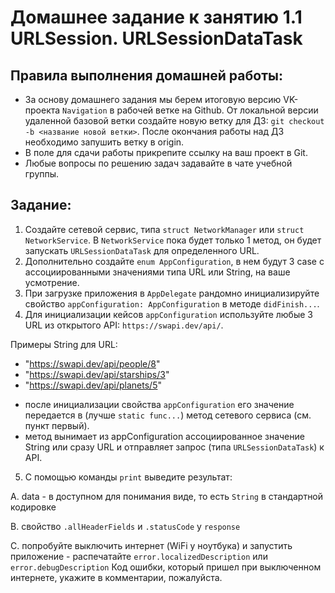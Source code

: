 # Домашнее задание к занятию 1.1 	URLSession. URLSessionDataTask

## Правила выполнения домашней работы:
* За основу домашнего задания мы берем итоговую версию VK-проекта `Navigation` в рабочей ветке на Github.
От локальной версии удаленной базовой ветки создайте новую ветку для ДЗ: `git checkout -b <название новой ветки>`. После окончания работы над ДЗ необходимо запушить ветку в origin.
* В поле для сдачи работы прикрепите ссылку на ваш проект в Git.
* Любые вопросы по решению задач задавайте в чате учебной группы.


## Задание:

1. Создайте сетевой сервис, типа `struct NetworkManager` или `struct NetworkService`. В `NetworkService` пока будет только 1 метод, он будет запускать `URLSessionDataTask` для определенного URL.
2. Дополнительно создайте `enum AppConfiguration`, в нем будут 3 case с ассоциированными значениями типа URL или String, на ваше усмотрение.
3.  При загрузке приложения в `AppDelegate` рандомно инициализируйте свойство `appConfiguration: AppConfiguration` в методе `didFinish...`.
4.  Для инициализации кейсов `appConfiguration` используйте любые 3 URL из открытого API: `https://swapi.dev/api/`.

Примеры String для URL:
* "https://swapi.dev/api/people/8"
* "https://swapi.dev/api/starships/3"
* "https://swapi.dev/api/planets/5"

- после инициализации свойства `appConfiguration` его значение передается в (лучше `static func...`) метод сетевого сервиса (см. пункт первый).
- метод вынимает из appConfiguration ассоциированное значение String или сразу URL и отправляет запрос (типа `URLSessionDataTask`) к API.

5. С помощью команды `print` выведите результат:

A. data - в доступном для понимания виде, то есть `String` в стандартной кодировке

B. свойство `.allHeaderFields` и `.statusCode` у `response`

C. попробуйте выключить интернет (WiFi у ноутбука) и запустить приложение - распечатайте `error.localizedDescription` или `error.debugDescription`
Код ошибки, который пришел при выключенном интернете, укажите в комментарии, пожалуйста.
